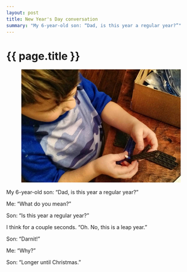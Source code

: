 ```yaml
---
layout: post
title: New Year's Day conversation
summary: "My 6-year-old son: “Dad, is this year a regular year?”"
---
```


# {{ page.title }}

<figure>
  <img src="/img/medium/1*qnVTy_6f-5MDLBAkL0UIdQ.jpeg">
</figure>

My 6-year-old son: “Dad, is this year a regular year?”

Me: “What do you mean?”

Son: “Is this year a regular year?”

I think for a couple seconds. “Oh. No, this is a leap year.”

Son: “Darnit!”

Me: “Why?”

Son: “Longer until Christmas.”
